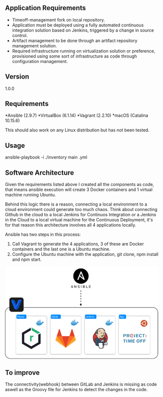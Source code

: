 ## Application Requirements
* Timeoff-management fork on local repository.
* Application must be deployed using a fully automated continuous integration solution based on Jenkins, triggered by a change in source control.
* Artifact management to be done through an artifact repository management solution.
* Required infrastructure running on virtualization solution or preference, provisioned using some sort of infrastructure as code through configuration management. 

## Version 
1.0.0

## Requirements

*Ansible      (2.9.7)
*VirtualBox   (6.1.14)
*Vagrant      (2.2.10)
*macOS        (Catalina 10.15.6)

This should also work on any Linux distribution but has not been tested.

## Usage
ansible-playbook -i ./inventory main .yml

## Software Architecture
Given the requirements listed above I created all the components as code, that means ansible execution will create 3 Docker containers and 1 virtual machine running Ubuntu. 

Behind this logic there is a reason, connecting a local environment to a cloud environment could generate too much chaos. Think about connecting Github in the cloud to a local Jenkins for Continuos Integration or a Jenkins in the Cloud to a local virtual machine for the Continuous Deployment, it's for that reason this architecture involves all 4 applications locally.

Ansible has two steps in this process:

  1) Call Vagrant to generate the 4 applications, 3 of these are Docker containers and the last one is a Ubuntu machine.
  2) Configure the Ubuntu machine with the application, git clone, npm install and npm start.

![diagram](https://github.com/gmoraa/timeoff/blob/main/diagram.png)

## To improve
The connectivity(webhook) between GitLab and Jenkins is missing as code aswell as the Groovy file for Jenkins to detect the changes in the code.
